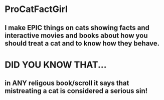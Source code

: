 # ProCatFactGirl
## I make EPIC things on cats showing facts and interactive movies and books about how you should treat a cat and to know how they behave.

# DID YOU KNOW THAT...
## in ANY religous book/scroll                                                                                                             it says that mistreating a cat                                                                                                              is considered a serious sin!
